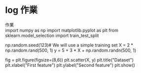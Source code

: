 # log 作業  
作業  
import numpy as np
import matplotlib.pyplot as plt
from sklearn.model_selection import train_test_split

np.random.seed(123)# We will use a simple training set
X = 2 * np.random.rand(500, 1)
y = 5 + 3 * X + np.random.randn(500, 1)

fig = plt.figure(figsize=(8,6))
plt.scatter(X, y)
plt.title("Dataset")
plt.xlabel("First feature")
plt.ylabel("Second feature")
plt.show()
